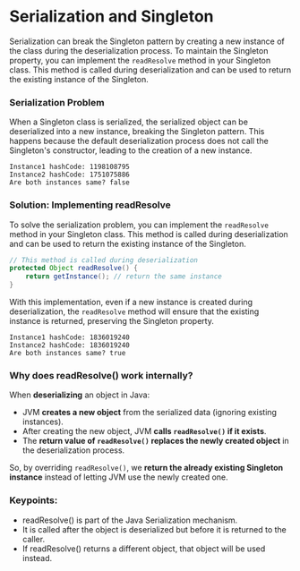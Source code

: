 # Serialization and Singleton
Serialization can break the Singleton pattern by creating a new instance of the class during the deserialization process. To maintain the Singleton property, you can implement the `readResolve` method in your Singleton class. This method is called during deserialization and can be used to return the existing instance of the Singleton.

### Serialization Problem

When a Singleton class is serialized, the serialized object can be deserialized into a new instance, breaking the Singleton pattern. This happens because the default deserialization process does not call the Singleton's constructor, leading to the creation of a new instance.

```shell
Instance1 hashCode: 1198108795
Instance2 hashCode: 1751075886
Are both instances same? false
```

### Solution: Implementing readResolve

To solve the serialization problem, you can implement the `readResolve` method in your Singleton class. This method is called during deserialization and can be used to return the existing instance of the Singleton.

```java
// This method is called during deserialization
protected Object readResolve() {
    return getInstance(); // return the same instance
}
```

With this implementation, even if a new instance is created during deserialization, the `readResolve` method will ensure that the existing instance is returned, preserving the Singleton property.

```shell
Instance1 hashCode: 1836019240
Instance2 hashCode: 1836019240
Are both instances same? true
```

### Why does readResolve() work internally?

When **deserializing** an object in Java:
- JVM **creates a new object** from the serialized data (ignoring existing instances).
- After creating the new object, JVM **calls `readResolve()` if it exists**.
- The **return value of `readResolve()` replaces the newly created object** in the deserialization process.

So, by overriding `readResolve()`, we **return the already existing Singleton instance** instead of letting JVM use the newly created one.

### Keypoints:
- readResolve() is part of the Java Serialization mechanism.
- It is called after the object is deserialized but before it is returned to the caller.
- If readResolve() returns a different object, that object will be used instead.